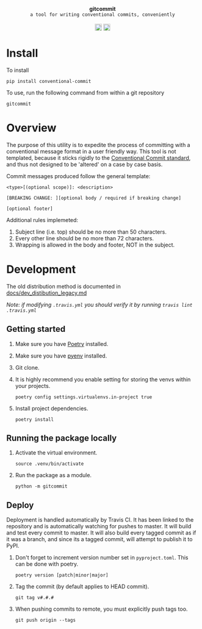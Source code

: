 <p  align="center">
  <strong>gitcommit</strong>
  <br>
  <code>a tool for writing conventional commits, conveniently</code>
  <br><br>
  <a href="https://badge.fury.io/py/conventional-commit"><img src="https://badge.fury.io/py/conventional-commit.svg" alt="PyPI version" height="18"></a>
  <a href="https://travis-ci.org/nebbles/gitcommit/branches"><img src="https://travis-ci.org/nebbles/gitcommit.svg?branch=master" alt="Travis CI build" height="18"></a>
</p>

# Install

To install

```
pip install conventional-commit
```

To use, run the following command from within a git repository

```
gitcommit
```

# Overview

The purpose of this utility is to expedite the process of committing with a conventional message format in a user friendly way. This tool is not templated, because it sticks rigidly to the [Conventional Commit standard](https://www.conventionalcommits.org), and thus not designed to be 'altered' on a case by case basis.

Commit messages produced follow the general template:
```
<type>[(optional scope)]: <description>

[BREAKING CHANGE: ][optional body / required if breaking change]

[optional footer]
```

Additional rules implemeted:

1. Subject line (i.e. top) should be no more than 50 characters.
2. Every other line should be no more than 72 characters.
3. Wrapping is allowed in the body and footer, NOT in the subject.

# Development

The old distribution method is documented in 
[docs/dev_distibution_legacy.md](docs/dev_distribution_legacy.md)

*Note: if modifying `.travis.yml` you should verify it by running `travis lint .travis.yml`*

## Getting started

1. Make sure you have [Poetry](https://github.com/sdispater/poetry) installed.

1. Make sure you have [pyenv](https://github.com/pyenv/pyenv) installed.

1. Git clone.

1. It is highly recommend you enable setting for storing the venvs within your projects.
   ```
   poetry config settings.virtualenvs.in-project true
   ```

1. Install project dependencies.
    ```
    poetry install
    ```

## Running the package locally

1. Activate the virtual environment.
    ```
    source .venv/bin/activate
    ```

1. Run the package as a module.
    ```
    python -m gitcommit
    ```

## Deploy

Deployment is handled automatically by Travis CI. It has been linked to the
repository and is automatically watching for pushes to master. It will build and
test every commit to master. It will also build every tagged commit as if it was
a branch, and since its a tagged commit, will attempt to publish it to PyPI.

1. Don't forget to increment version number set in `pyproject.toml`. This can be
   done with poetry.
   ```
   poetry version [patch|minor|major]
   ```

1. Tag the commit (by default applies to HEAD commit).
   ```
   git tag v#.#.#
   ```

1. When pushing commits to remote, you must explicitly push tags too.
   ```
   git push origin --tags
   ```
